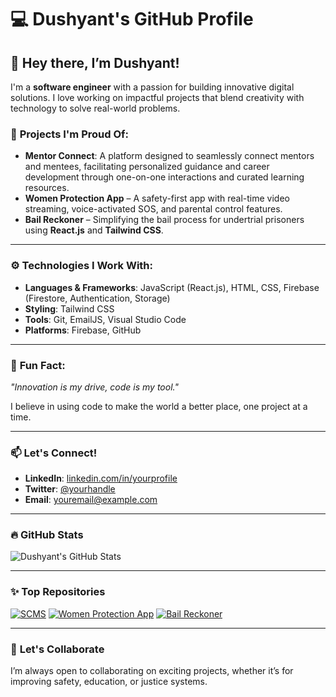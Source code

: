 

# 💻 Dushyant's GitHub Profile

<!--![Banner Image or Profile GIF](https://yourbannerimageurl.com) <!-- Replace with your banner image or profile GIF link if you have one -->

## 👋 Hey there, I’m Dushyant!

I'm a **software engineer** with a passion for building innovative digital solutions. I love working on impactful projects that blend creativity with technology to solve real-world problems.

### 🌟 **Projects I'm Proud Of**:
- **Mentor Connect**: A platform designed to seamlessly connect mentors and mentees, facilitating personalized guidance and career development through one-on-one interactions and curated learning resources.
- **Women Protection App** – A safety-first app with real-time video streaming, voice-activated SOS, and parental control features.
- **Bail Reckoner** – Simplifying the bail process for undertrial prisoners using **React.js** and **Tailwind CSS**.

---

### ⚙️ **Technologies I Work With**:
- **Languages & Frameworks**: JavaScript (React.js), HTML, CSS, Firebase (Firestore, Authentication, Storage)
- **Styling**: Tailwind CSS
- **Tools**: Git, EmailJS, Visual Studio Code
- **Platforms**: Firebase, GitHub

---

### 🎯 **Fun Fact:**
_"Innovation is my drive, code is my tool."_  

I believe in using code to make the world a better place, one project at a time.

---

### 📫 **Let's Connect!**
- **LinkedIn**: [linkedin.com/in/yourprofile](https://www.linkedin.com/in/dushyant-rawat-a28695306) <!-- Replace with your actual LinkedIn URL -->
- **Twitter**: [@yourhandle](https://twitter.com/yourhandle) <!-- Replace with your Twitter handle -->
- **Email**: [youremail@example.com](dushyantrawat150@gmail.com)

---

### 🔥 **GitHub Stats**
![Dushyant's GitHub Stats](https://github-readme-stats.vercel.app/api?username=dushyantrwt&show_icons=true&theme=radical) <!-- Replace "yourusername" with your GitHub username -->

---

### ✨ **Top Repositories**
<!-- Pin your top repos here if needed -->
[![SCMS](https://github-readme-stats.vercel.app/api/pin/?username=yourusername&repo=SCMS&theme=radical)](https://github.com/dixitk941/mentor-connect.git)
[![Women Protection App](https://github-readme-stats.vercel.app/api/pin/?username=yourusername&repo=women-protection-app&theme=radical)](https://github.com/dixitk941/evesecure.git)
[![Bail Reckoner](https://github-readme-stats.vercel.app/api/pin/?username=yourusername&repo=bail-reckoner&theme=radical)](https://github.com/dixitk941/Bail-Racknor.git)

---

### 🚀 **Let's Collaborate**
I’m always open to collaborating on exciting projects, whether it’s for improving safety, education, or justice systems.

